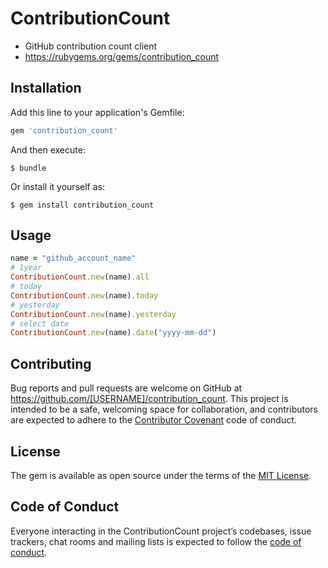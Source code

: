 # ContributionCount
- GitHub contribution count client
- https://rubygems.org/gems/contribution_count

## Installation

Add this line to your application's Gemfile:

```ruby
gem 'contribution_count'
```

And then execute:

    $ bundle

Or install it yourself as:

    $ gem install contribution_count

## Usage
```ruby
name = "github_account_name"
# 1year
ContributionCount.new(name).all
# today
ContributionCount.new(name).today
# yesterday
ContributionCount.new(name).yesterday
# select date
ContributionCount.new(name).date("yyyy-mm-dd")
```

## Contributing

Bug reports and pull requests are welcome on GitHub at https://github.com/[USERNAME]/contribution_count. This project is intended to be a safe, welcoming space for collaboration, and contributors are expected to adhere to the [Contributor Covenant](http://contributor-covenant.org) code of conduct.

## License

The gem is available as open source under the terms of the [MIT License](https://opensource.org/licenses/MIT).

## Code of Conduct

Everyone interacting in the ContributionCount project’s codebases, issue trackers, chat rooms and mailing lists is expected to follow the [code of conduct](https://github.com/[USERNAME]/contribution_count/blob/master/CODE_OF_CONDUCT.md).
